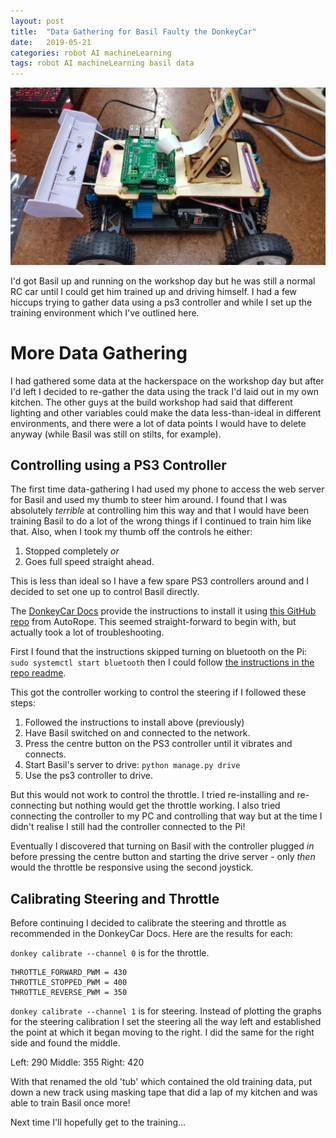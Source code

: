 ```yaml
---
layout: post
title:  "Data Gathering for Basil Faulty the DonkeyCar"
date:   2019-05-21
categories: robot AI machineLearning
tags: robot AI machineLearning basil data
---
```


![Basil](/images/donkeyCar/buildDay/04_basil.jpg)

I'd got Basil up and running on the workshop day but he was still a normal RC car until I could get him trained up and driving himself. I had a few hiccups trying to gather data using a ps3 controller and while I set up the training environment which I've outlined here.

<!--more-->

# More Data Gathering

I had gathered some data at the hackerspace on the workshop day but after I'd left I decided to re-gather the data using the track I'd laid out in my own kitchen. The other guys at the build workshop had said that different lighting and other variables could make the data less-than-ideal in different environments, and there were a lot of data points I would have to delete anyway (while Basil was still on stilts, for example).

## Controlling using a PS3 Controller

The first time data-gathering I had used my phone to access the web server for Basil and used my thumb to steer him around. I found that I was absolutely _terrible_ at controlling him this way and that I would have been training Basil to do a lot of the wrong things if I continued to train him like that. Also, when I took my thumb off the controls he either:

1. Stopped completely _or_
1. Goes full speed straight ahead.

This is less than ideal so I have a few spare PS3 controllers around and I decided to set one up to control Basil directly.

The [DonkeyCar Docs][donkeycar ps3] provide the instructions to install it using [this GitHub repo][ps3_link] from AutoRope. This seemed straight-forward to begin with, but actually took a lot of troubleshooting. 

First I found that the instructions skipped turning on bluetooth on the Pi: `sudo systemctl start bluetooth` then I could follow [the instructions in the repo readme][ps3_link].

This got the controller working to control the steering if I followed these steps:
1. Followed the instructions to install above (previously)
1. Have Basil switched on and connected to the network.
1. Press the centre button on the PS3 controller until it vibrates and connects.
1. Start Basil's server to drive: `python manage.py drive`
1. Use the ps3 controller to drive.

But this would not work to control the throttle. I tried re-installing and re-connecting but nothing would get the throttle working. I also tried connecting the controller to my PC and controlling that way but at the time I didn't realise I still had the controller connected to the Pi!

Eventually I discovered that turning on Basil with the controller plugged _in_ before pressing the centre button and starting the drive server - only _then_ would the throttle be responsive using the second joystick.

## Calibrating Steering and Throttle

Before continuing I decided to calibrate the steering and throttle as recommended in the DonkeyCar Docs. Here are the results for each:

`donkey calibrate --channel 0` is for the throttle.
```
THROTTLE_FORWARD_PWM = 430
THROTTLE_STOPPED_PWM = 400
THROTTLE_REVERSE_PWM = 350
```

`donkey calibrate --channel 1` is for steering. Instead of plotting the graphs for the steering calibration I set the steering all the way left and established the point at which it began moving to the right. I did the same for the right side and found the middle.

Left: 290
Middle: 355
Right: 420


With that renamed the old 'tub' which contained the old training data, put down a new track using masking tape that did a lap of my kitchen and was able to train Basil once more!

Next time I'll hopefully get to the training...

[donkeycar ps3]: http://docs.donkeycar.com/parts/controllers/#bluetooth-joystics
[donkeycar docs]: http://docs.donkeycar.com/
[ohmc instructions]: http://www.openhardwareconf.org/wiki/OHMC2019_Software_instructions
[ps3_link]: https://github.com/autorope/donkeypart_ps3_controller